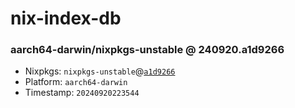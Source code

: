 # nix-index-db
### aarch64-darwin/nixpkgs-unstable @ 240920.a1d9266
- Nixpkgs: `nixpkgs-unstable`@[`a1d9266`](https://github.com/NixOS/nixpkgs/commit/a1d92660c6b3b7c26fb883500a80ea9d33321be2)
- Platform: `aarch64-darwin`
- Timestamp: `20240920223544`
